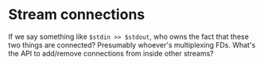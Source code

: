 # Stream connections
If we say something like `$stdin >> $stdout`, who owns the fact that these two
things are connected? Presumably whoever's multiplexing FDs. What's the API to
add/remove connections from inside other streams?
